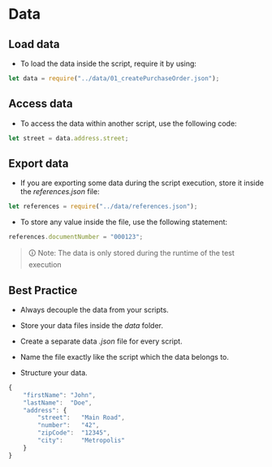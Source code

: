# Data

## Load data
- To load the data inside the script, require it by using:
```javascript
let data = require("../data/01_createPurchaseOrder.json"); 
```

## Access data
- To access the data within another script, use the following code:
```javascript
let street = data.address.street;
```

## Export data
- If you are exporting some data during the script execution, store it inside the *references.json* file:
```javascript
let references = require("../data/references.json"); 
```

- To store any value inside the file, use the following statement:
```javascript
references.documentNumber = "000123";
```
> 🛈 Note: The data is only stored during the runtime of the test execution

## Best Practice

- Always decouple the data from your scripts. 

- Store your data files inside the *data* folder.

- Create a separate data *.json* file for every script. 

- Name the file exactly like the script which the data belongs to.

- Structure your data.

```javascript
{
    "firstName": "John",
    "lastName":  "Doe",
    "address": {
        "street":   "Main Road",
        "number":   "42",
        "zipCode":  "12345",
        "city":     "Metropolis"
    }
}
```